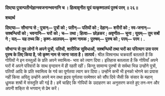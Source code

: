 **दिष्ट्या पुत्रान्पतीन्देहान्स्वजनान्भवनानि च ।** **हित्वावृनीत यूयं यत्कृष्णालयं पुरुषं परम् ॥ २६॥** 

**शब्दार्थ** 

**दिष्ट्या—** **सौभाग्य से** **; पुत्रान्—** **पुत्रों को** **; पतीन्—** **पतियों को** **; देहान्—** **शरीरों को** **; स्व-जनान्—** **सश्बन्धियों को** **; भवनानि—** **घरों** **को** **; च—** **तथा** **; हित्वा—** **छोड़कर** **; अवृणीत—** **चुना** **; यूयम्—** **तुम सबों ने** **; यत्—** **यह तथ्य कि** **; कृष्ण-आलयम्—** **कृष्ण नामक** **;** **पुरुषम्—** **पुरुष को** **; परम्—** **परम।** **.** 

**सौभाग्य से तुम लोगों ने अपने पुत्रों, पतियों, शारीरिक सुविधाओं, सश्बन्धियों तथा घरों का** **परित्याग उस परम पुरुष के लिए किया है, जो कृष्ण नाम से जाना जाता है।** **तात्पर्य :** श्रील विश्वनाथ चक्रवर्ती बतलाते हैं कि गोपियों ने इन वस्तुओं के प्रति अपने स्वामित्व- भाव को त्याग दिया। इतिहास बतलाता है कि गोपियाँ अपने घरों में अपने परिवारों के साथ वृन्दावन में ही रहती रहीं। किन्तु सामान्य पुरुषों से सर्वथा भिन्न उन्होंने पुत्रों, पतियों आदि के प्रति स्वामित्व के गर्व का पूर्णतया त्याग कर दिया। उन्होंने कभी भी इनको भोगने का प्रयास नहीं किया अपितु उन्होंने अपने मन तथा हृदय पूर्णतया परमेश्वर को सौंप दिये जैसी कि संसार के महान् धाॢमक शाषों में संस्तुति की गई है। हमें चाहिए कि गोपियों के उदाहरण का अनुसरण करते हुए तन-मन और अपनी शकि्त से भगवान् से प्रेम करें।  